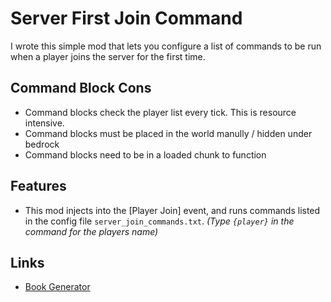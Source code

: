 # Server First Join Command
I wrote this simple mod that lets you configure a list of commands to be run when a player joins the server for the first time.

## Command Block Cons
* Command blocks check the player list every tick. This is resource intensive.
* Command blocks must be placed in the world manully / hidden under bedrock
* Command blocks need to be in a loaded chunk to function

## Features
* This mod injects into the [Player Join] event, and runs commands listed in the config file `server_join_commands.txt`. *(Type `{player}` in the command for the players name)*


## Links
* [Book Generator](https://www.gamergeeks.net/apps/minecraft/give-command-generator/written-books)
